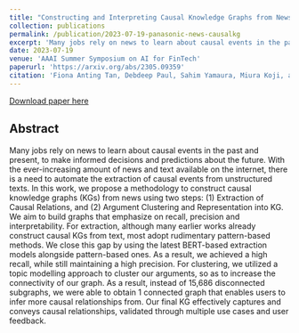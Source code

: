 ```yaml
---
title: "Constructing and Interpreting Causal Knowledge Graphs from News."
collection: publications
permalink: /publication/2023-07-19-panasonic-news-causalkg
excerpt: 'Many jobs rely on news to learn about causal events in the past and present, to make informed decisions and predictions about the future. With the ever-increasing amount of news and text available on the internet, there is a need to automate the extraction of causal events from unstructured texts. In this work, we propose a methodology to construct causal knowledge graphs (KGs) from news using two steps: (1) Extraction of Causal Relations, and (2) Argument Clustering and Representation into KG. We aim to build graphs that emphasize on recall, precision and interpretability. For extraction, although many earlier works already construct causal KGs from text, most adopt rudimentary pattern-based methods. We close this gap by using the latest BERT-based extraction models alongside pattern-based ones. As a result, we achieved a high recall, while still maintaining a high precision. For clustering, we utilized a topic modelling approach to cluster our arguments, so as to increase the connectivity of our graph. As a result, instead of 15,686 disconnected subgraphs, we were able to obtain 1 connected graph that enables users to infer more causal relationships from. Our final KG effectively captures and conveys causal relationships, validated through multiple use cases and user feedback.'
date: 2023-07-19
venue: 'AAAI Summer Symposium on AI for FinTech'
paperurl: 'https://arxiv.org/abs/2305.09359'
citation: 'Fiona Anting Tan, Debdeep Paul, Sahim Yamaura, Miura Koji, and See-Kiong Ng. 2023. Constructing and Interpreting Causal Knowledge Graphs from News. In Proceedings of the AAAI Summer Symposium on AI for FinTech, 2023. Singapore, Singapore.'
---
```


<a href='https://arxiv.org/abs/2305.09359'>Download paper here</a>

<h2>Abstract</h2>
Many jobs rely on news to learn about causal events in the past and present, to make informed decisions and predictions about the future. With the ever-increasing amount of news and text available on the internet, there is a need to automate the extraction of causal events from unstructured texts. In this work, we propose a methodology to construct causal knowledge graphs (KGs) from news using two steps: (1) Extraction of Causal Relations, and (2) Argument Clustering and Representation into KG. We aim to build graphs that emphasize on recall, precision and interpretability. For extraction, although many earlier works already construct causal KGs from text, most adopt rudimentary pattern-based methods. We close this gap by using the latest BERT-based extraction models alongside pattern-based ones. As a result, we achieved a high recall, while still maintaining a high precision. For clustering, we utilized a topic modelling approach to cluster our arguments, so as to increase the connectivity of our graph. As a result, instead of 15,686 disconnected subgraphs, we were able to obtain 1 connected graph that enables users to infer more causal relationships from. Our final KG effectively captures and conveys causal relationships, validated through multiple use cases and user feedback.
